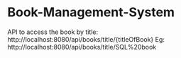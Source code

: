 # Book-Management-System

API to access the book by title:
http://localhost:8080/api/books/title/{titleOfBook}
Eg: http://localhost:8080/api/books/title/SQL%20book
